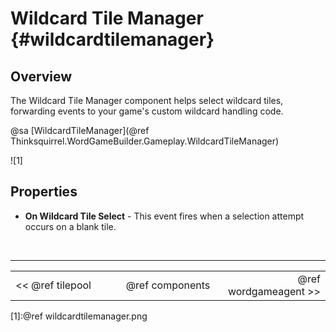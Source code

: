 Wildcard Tile Manager {#wildcardtilemanager}
===

## Overview
The Wildcard Tile Manager component helps select wildcard tiles, forwarding events to your game's custom wildcard handling code.

@sa [WildcardTileManager](@ref Thinksquirrel.WordGameBuilder.Gameplay.WildcardTileManager)

![1]

## Properties

- **On Wildcard Tile Select** - This event fires when a selection attempt occurs on a blank tile.

<br>

---
<table width=80% align=center><tr>
<td width=33% align=left><< @ref tilepool</td>
<td width=34% align=center>@ref components</td>
<td width=33% align=right>@ref wordgameagent >></td>
</tr></table>

[1]:@ref wildcardtilemanager.png